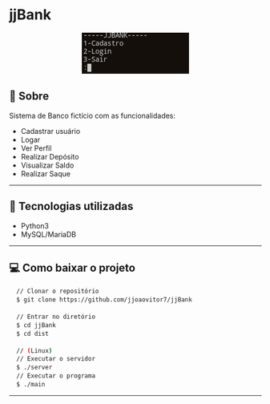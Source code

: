 # jjBank

<p align="center">
  <img src="./screenshots/1.png">
</p>

## :scroll: Sobre

Sistema de Banco fictício com as funcionalidades:

- Cadastrar usuário
- Logar
- Ver Perfil
- Realizar Depósito
- Visualizar Saldo
- Realizar Saque

---

## :rocket: Tecnologias utilizadas

- Python3
- MySQL/MariaDB

---

## :computer: Como baixar o projeto

```bash
  // Clonar o repositório
  $ git clone https://github.com/jjoaovitor7/jjBank

  // Entrar no diretório
  $ cd jjBank
  $ cd dist

  // (Linux)
  // Executar o servidor
  $ ./server
  // Executar o programa
  $ ./main
```

---
